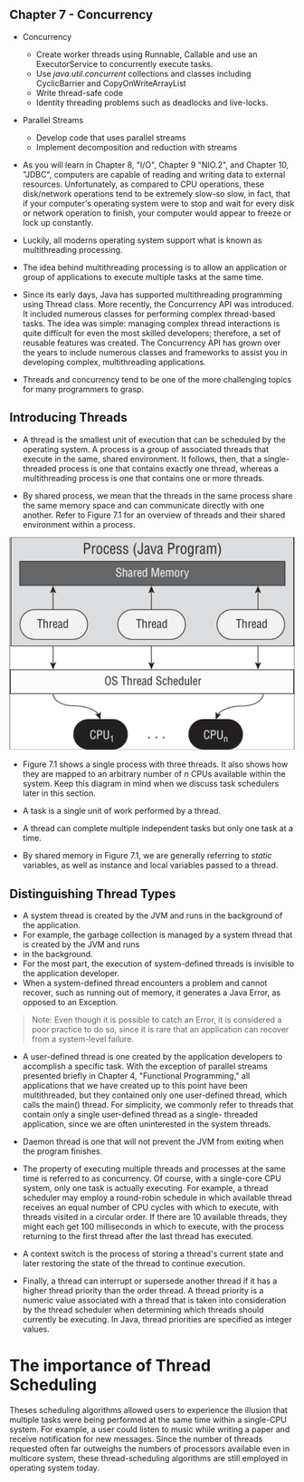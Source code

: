 ## Chapter 7 - Concurrency

- Concurrency
  - Create worker threads using Runnable, Callable and use an ExecutorService to concurrently execute tasks.
  - Use *java.util.concurrent* collections and classes including CyclicBarrier and CopyOnWriteArrayList
  - Write thread-safe code
  - Identity threading problems such as deadlocks and live-locks.
- Parallel Streams
  - Develop code that uses parallel streams
  - Implement decomposition and reduction with streams


- As you will learn in Chapter 8, "I/O", Chapter 9 "NIO.2", and Chapter 10, "JDBC", computers are capable of reading
  and writing data to external resources. Unfortunately, as compared to CPU operations, these disk/network operations 
  tend to be extremely slow-so slow, in fact, that if your computer's operating system were to stop and wait for every
  disk or network operation to finish, your computer would appear to freeze or lock up constantly.

- Luckily, all moderns operating system support what is known as multithreading processing. 
- The idea behind multithreading processing is to allow an application or group of applications to execute multiple 
  tasks at the same time.

- Since its early days, Java has supported multithreading programming using Thread class. More recently, the Concurrency API
was introduced. It included numerous classes for performing complex thread-based tasks. The idea was simple: managing 
complex thread interactions is quite difficult for even the most skilled developers; therefore, a set of reusable 
features was created. The Concurrency API has grown over the years to include numerous classes and frameworks to assist
you in developing complex, multithreading applications.

- Threads and concurrency tend to be one of the more challenging topics for many programmers to grasp.

## Introducing Threads

- A thread is the smallest unit of execution that can be scheduled by the operating system. A process is a group of 
associated threads that execute in the same, shared environment. It follows, then, that a single-threaded process is 
one that contains exactly one thread, whereas a multithreading process is one that contains one or more threads.

- By shared process, we mean that the threads in the same process share the same memory space and can communicate directly
with one another. Refer to Figure 7.1 for an overview of threads and their shared environment within a process.

![alt text](https://github.com/marodrigues20/java-certifications/blob/main/ocp-java-11-programmer-2/src/main/java/chapter_7/images/Figure_7_1.png?raw=true)


- Figure 7.1 shows a single process with three threads. It also shows how they are mapped to an arbitrary number of *n* 
  CPUs available within the system. Keep this diagram in mind when we discuss task schedulers later in this section.

- A task is a single unit of work performed by a thread.
- A thread can complete multiple independent tasks but only one task at a time.
- By shared memory in Figure 7.1, we are generally referring to *static* variables, as well as instance and local 
  variables passed to a thread.

## Distinguishing Thread Types

- A system thread is created by the JVM and runs in the background of the application. 
- For example, the garbage collection is managed by a system thread that is created by the JVM and runs 
- in the background. 
- For the most part, the execution of system-defined threads is invisible to the application developer. 
- When a system-defined thread encounters a problem and cannot recover, such as running out of memory, 
  it generates a Java Error, as opposed to an Exception.

> Note: Even though it is possible to catch an Error, it is considered a poor practice to do so, since it is rare that 
> an application can recover from a system-level failure.

- A user-defined thread is one created by the application developers to accomplish a specific task. With the exception
of parallel streams presented briefly in Chapter 4, "Functional Programming," all applications that we have 
created up to this point have been multithreaded, but they contained only one user-defined thread, which calls the 
main() thread. For simplicity, we commonly refer to threads that contain only a single user-defined thread as a single-
threaded application, since we are often uninterested in the system threads.

- Daemon thread is one that will not prevent the JVM from exiting when the program finishes.

- The property of executing multiple threads and processes at the same time is referred to as concurrency. Of course,
with a single-core CPU system, only one task is actually executing. For example, a thread scheduler may employ a 
round-robin schedule in which available thread receives an equal number of CPU cycles with which to execute, with 
threads visited in a circular order. If there are 10 available threads, they might each get 100 milliseconds in which
to execute, with the process returning to the first thread after the last thread has executed.

- A context switch is the process of storing a thread's current state and later restoring the state of the thread to 
continue execution.

- Finally, a thread can interrupt or supersede another thread if it has a higher thread priority than the order thread.
A thread priority is a numeric value associated with a thread that is taken into consideration by the thread scheduler
when determining which threads should currently be executing. In Java, thread priorities are specified as integer values.

# The importance of Thread Scheduling
Theses scheduling algorithms allowed users to experience the illusion that multiple tasks were being performed at the 
same time within a single-CPU system. For example, a user could listen to music while writing a paper and receive 
notification for new messages. 
Since the number of threads requested often far outweighs the numbers of processors available even in multicore system,
these thread-scheduling algorithms are still employed in operating system today.
